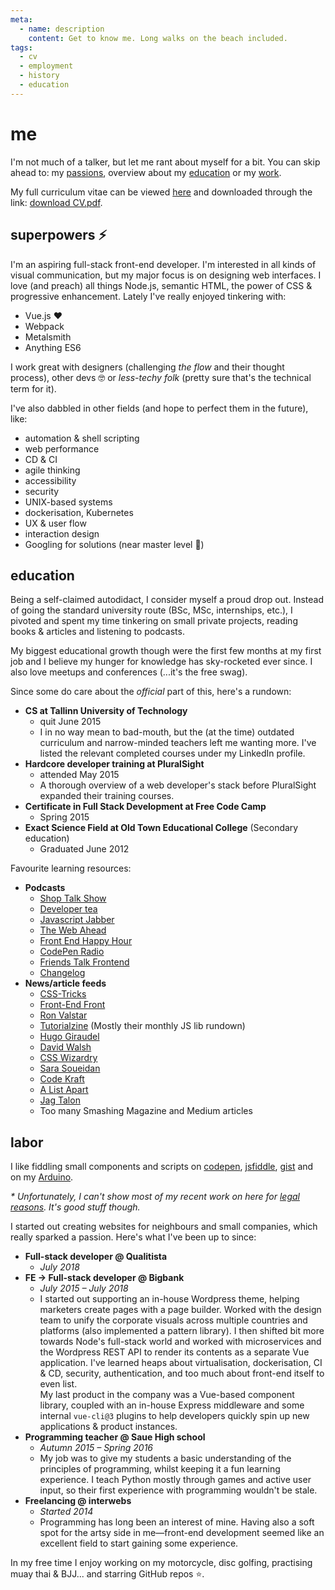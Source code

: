 ```yaml
---
meta:
  - name: description
    content: Get to know me. Long walks on the beach included.
tags:
  - cv
  - employment
  - history
  - education
---
```


# me

I'm not much of a talker, but let me rant about myself for a bit. You can skip ahead to:
my [passions](#superpowers-), overview about my [education](#education) or my [work](#labor).

My full curriculum vitae can be viewed [here](/cv/) and downloaded through the link: [download CV.pdf](/assets/cv/CV-Andreas-Johan-Virkus.pdf).

## superpowers ⚡

I'm an aspiring <span class="text__line-through">full-stack</span> front-end developer. I'm interested in all kinds of visual communication, but my major focus is on designing web interfaces. I love (and preach) all things Node.js, semantic HTML, the power of CSS & progressive enhancement. Lately I've really enjoyed tinkering with:
- Vue.js ♥
- Webpack
- Metalsmith
- Anything ES6

I work great with designers (challenging _the flow_ and their thought process),
other devs 🤓 or _less-techy folk_ (pretty sure that's the technical term for it).

I've also dabbled in other fields (and hope to perfect them in the future), like:
- automation & shell scripting
- web performance
- CD & CI
- agile thinking
- accessibility
- security
- UNIX-based systems
- dockerisation, Kubernetes
- UX & user flow
- interaction design
- Googling for solutions (near master level 💯)

## education

Being a self-claimed autodidact, I consider myself a proud drop out. Instead
of going the standard university route (BSc, MSc, internships, etc.), I pivoted and spent
my time tinkering on small private projects, reading books & articles and listening to podcasts.

My biggest educational growth though were the first few months at my first job
and I believe my hunger for knowledge has sky-rocketed ever since. I also love
meetups and conferences (...it's the free swag).

Since some do care about the _official_ part of this, here's a rundown:
- **CS at Tallinn University of Technology**
    - quit June 2015
    - I in no way mean to bad-mouth, but the (at the time) outdated curriculum and narrow-minded teachers left me wanting more. I've listed the relevant completed
    courses under my LinkedIn profile.
- **Hardcore developer training at PluralSight**
    - attended May 2015
    - A thorough overview of a web developer's stack before PluralSight expanded
    their training courses.
- **Certificate in Full Stack Development at Free Code Camp**
    - Spring 2015
- **Exact Science Field at Old Town Educational College** (Secondary education)
    - Graduated June 2012

Favourite learning resources:
- **Podcasts**
    - [Shop Talk Show](http://shoptalkshow.com/)
    - [Developer tea](https://spec.fm/podcasts/developer-tea)
    - [Javascript Jabber](http://devchat.tv/js-jabber/picks)
    - [The Web Ahead](http://5by5.tv/webahead)
    - [Front End Happy Hour](http://frontendhappyhour.com/)
    - [CodePen Radio](https://blog.codepen.io/radio/)
    - [Friends Talk Frontend](https://friendstalkfrontend.com/)
    - [Changelog](https://changelog.com/podcast)
- **News/article feeds**
    - [CSS-Tricks](https://css-tricks.com/)
    - [Front-End Front](https://frontendfront.com/)
    - [Ron Valstar](http://ronvalstar.nl/)
    - [Tutorialzine](https://tutorialzine.com/feed) (Mostly their monthly JS lib rundown)
    - [Hugo Giraudel](http://hugogiraudel.com/)
    - [David Walsh](https://davidwalsh.name/)
    - [CSS Wizardry](https://csswizardry.com/)
    - [Sara Soueidan](https://sarasoueidan.com/)
    - [Code Kraft](https://abdulapopoola.com/)
    - [A List Apart](https://alistapart.com/)
    - [Jag Talon](https://www.jagtalon.com/)
    - Too many Smashing Magazine and Medium articles

## labor

I like fiddling small components and scripts on [codepen](https://codepen.io/ajv/pens/popular), [jsfiddle](https://jsfiddle.net/user/andreasvirkus/fiddles/), [gist](https://gist.github.com/andreasvirkus/) and on my [Arduino](https://github.com/andreasvirkus).

_* Unfortunately, I can't show most of my recent work on here for [legal reasons](https://en.wikipedia.org/wiki/Non-disclosure_agreement).
It's good stuff though._

I started out creating websites for neighbours and small companies, which really sparked a passion. Here's what I've been up to since:
- **Full-stack developer @ Qualitista**
    - _July 2018_
- **FE -> Full-stack developer @ Bigbank**
    - _July 2015 – July 2018_
    - I started out supporting an in-house Wordpress theme, helping marketers create pages
    with a page builder. Worked with the design team to unify the corporate visuals
    across multiple countries and platforms (also implemented a pattern library).
    I then shifted bit more towards Node's full-stack world and worked with microservices
    and the Wordpress REST API to render its contents as a separate Vue application.
    I've learned heaps about virtualisation, dockerisation, CI & CD, security,
    authentication, and too much about front-end itself to even list.\
    My last product in the company was a Vue-based component library, coupled with
    an in-house Express middleware and some internal `vue-cli@3` plugins to help developers
    quickly spin up new applications & product instances.
- **Programming teacher @ Saue High school**
    - _Autumn 2015 – Spring 2016_
    - My job was to give my students a basic understanding of the principles of
    programming, whilst keeping it a fun learning experience. I teach Python
    mostly through games and active user input, so their first experience
    with programming wouldn't be stale.
- **Freelancing @ interwebs**
    - _Started 2014_
    - Programming has long been an interest of mine. Having also a soft spot
    for the artsy side in me—front-end development seemed like an excellent
    field to start gaining some experience.

In my free time I enjoy working on my motorcycle, disc golfing, practising muay thai & BJJ... and starring GitHub repos ⭐.
